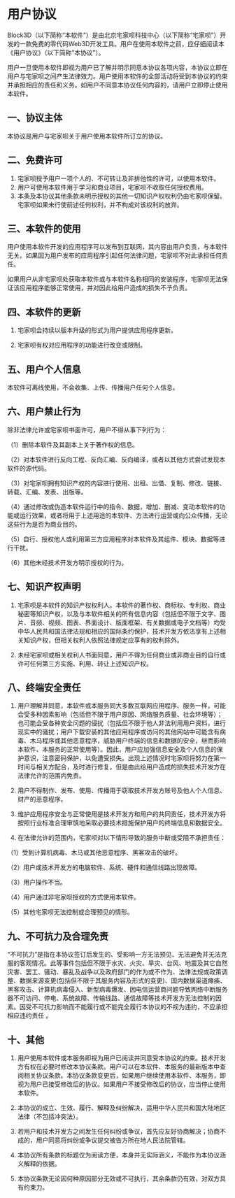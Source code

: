 # 用户协议

Block3D（以下简称“本软件”）是由北京宅家呗科技中心（以下简称“宅家呗”）开发的一款免费的零代码Web3D开发工具。用户在使用本软件之前，应仔细阅读本《用户协议》（以下简称“本协议”）。

用户一旦使用本软件即视为用户已了解并明示同意本协议各项内容，本协议立即在用户与宅家呗之间产生法律效力。用户使用本软件的全部活动将受到本协议的约束并承担相应的责任和义务。如用户不同意本协议任何内容的，请用户立即停止使用本软件。

## 一、协议主体

本协议是用户与宅家呗关于用户使用本软件所订立的协议。

## 二、免费许可

1. 宅家呗授予用户一项个人的、不可转让及非排他性的许可，以使用本软件。
2. 用户可使用本软件用于学习和商业项目，宅家呗不收取任何授权费用。
3. 本条及本协议其他条款未明示授权的其他一切知识产权权利仍由宅家呗保留。宅家呗如果未行使前述任何权利，并不构成对该权利的放弃。

## 三、本软件的使用

用户使用本软件开发的应用程序可以发布到互联网，其内容由用户负责，与本软件无关。如果因为用户发布的应用程序引起任何法律问题，宅家呗不对此承担任何责任。

如果用户从非宅家呗处获取本软件或与本软件名称相同的安装程序，宅家呗无法保证该应用程序能够正常使用，并对因此给用户造成的损失不予负责。

## 四、本软件的更新

1. 宅家呗会持续以版本升级的形式为用户提供应用程序更新。

2. 宅家呗有权对应用程序的功能进行改变或限制。

## 五、用户个人信息

本软件可离线使用，不会收集、上传、传播用户任何个人信息。

## 六、用户禁止行为

除非法律允许或宅家呗书面许可，用户不得从事下列行为：

（1）删除本软件及其副本上关于著作权的信息。

（2）对本软件进行反向工程、反向汇编、反向编译，或者以其他方式尝试发现本软件的源代码。

（3）对宅家呗拥有知识产权的内容进行使用、出租、出借、复制、修改、链接、转载、汇编、发表、出版等。

（4）通过修改或伪造本软件运行中的指令、数据，增加、删减、变动本软件的功能或运行效果，或者将用于上述用途的本软件、方法进行运营或向公众传播，无论这些行为是否为商业目的。

（5）自行、授权他人或利用第三方应用程序对本软件及其组件、模块、数据等进行干扰。

（6）其他未经技术开发方明示授权的行为。

## 七、知识产权声明

1. 宅家呗是本软件的知识产权权利人。本软件的著作权、商标权、专利权、商业秘密等知识产权，以及与本软件相关的所有信息内容（包括但不限于文字、图片、音频、视频、图表、界面设计、版面框架、有关数据或电子文档等）均受中华人民共和国法律法规和相应的国际条约保护，技术开发方依法享有上述相关知识产权，但相关权利人依照法律规定应享有的权利除外。

2. 未经宅家呗或相关权利人书面同意，用户不得为任何商业或非商业目的自行或许可任何第三方实施、利用、转让上述知识产权。

## 八、终端安全责任

1. 用户理解并同意，本软件或本服务同大多数互联网应用程序、服务一样，可能会受多种因素影响（包括但不限于用户原因、网络服务质量、社会环境等）；也可能会受各种安全问题的侵扰（包括但不限于他人非法利用用户资料，进行现实中的骚扰；用户下载安装的其他应用程序或访问的其他网站中可能含有病毒、木马程序或其他恶意程序，威胁用户终端的信息和数据的安全，继而影响本软件、本服务的正常使用等）。因此，用户应加强信息安全及个人信息的保护意识，注意密码保护，以免遭受损失。出现上述情况时宅家呗将努力在第一时间与相关方配合，及时进行修复，但是由此给用户造成的损失技术开发方在法律允许的范围内免责。

2. 用户不得制作、发布、使用、传播用于窃取技术开发方账号及他人个人信息、财产的恶意程序。

3. 维护应用程序安全与正常使用是技术开发方和用户的共同责任，技术开发方将按照行业标准合理审慎地采取必要技术措施保护用户的终端信息和数据安全。

4. 在法律允许的范围内，宅家呗对以下情形导致的服务中断或受阻不承担责任：

（1）受到计算机病毒、木马或其他恶意程序、黑客攻击的破坏。

（2）用户或技术开发方的电脑软件、系统、硬件和通信线路出现故障。

（3）用户操作不当。

（4）用户通过非宅家呗授权的方式使用本软件。

（5）其他宅家呗无法控制或合理预见的情形。

## 九、不可抗力及合理免责

“不可抗力”是指在本协议签订后发生的、受影响一方无法预见、无法避免并无法克服的客观情况。此等事件包括但不限于水灾、火灾、旱灾、台风、地震及其它自然灾害、罢工、骚动、暴乱及战争以及政府部门的作为或不作为、法律法规或政策调整、数据来源变更(包括但不限于其服务内容及形式的变更)、国内数据渠道瘫痪、黑客攻击、计算机病毒侵入、新型病毒爆发、因电信运营商问题导致网络中断服务器不可访问、停电、系统故障、传输线路、通信故障等技术开发方无法控制的因素。因受不可抗力影响而不能履行或不能完全履行本协议的不视为违约，不应承担相应违约责任 。

## 十、其他

1. 用户使用本软件或本服务即视为用户已阅读并同意受本协议的约束。技术开发方有权在必要时修改本协议条款。用户可以在本软件、本服务的最新版本中查阅相关协议条款。本协议条款变更后，如果用户继续使用本软件、本服务，即视为用户已接受修改后的协议。如果用户不接受修改后的协议，应当停止使用本软件。

2. 本协议的成立、生效、履行、解释及纠纷解决，适用中华人民共和国大陆地区法律（不包括冲突法）。

3. 若用户和技术开发方之间发生任何纠纷或争议，首先应友好协商解决；协商不成的，用户同意将纠纷或争议提交被告方所在地人民法院管辖。

4. 本协议所有条款的标题仅为阅读方便，本身并无实际涵义，不能作为本协议涵义解释的依据。

5. 本协议条款无论因何种原因部分无效或不可执行，其余条款仍有效，对双方具有约束力。

